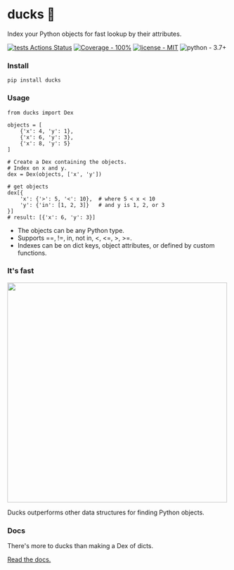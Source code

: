 # ducks 🦆

Index your Python objects for fast lookup by their attributes.

[![tests Actions Status](https://github.com/manimino/ducks/workflows/tests/badge.svg)](https://github.com/manimino/ducks/actions)
[![Coverage - 100%](https://img.shields.io/static/v1?label=Coverage&message=100%&color=2ea44f)](test/cov.txt)
[![license - MIT](https://img.shields.io/static/v1?label=license&message=MIT&color=2ea44f)](/LICENSE)
![python - 3.7+](https://img.shields.io/static/v1?label=python&message=3.7%2B&color=2ea44f)

### Install

```
pip install ducks
```

### Usage

```
from ducks import Dex

objects = [
    {'x': 4, 'y': 1}, 
    {'x': 6, 'y': 3}, 
    {'x': 8, 'y': 5}
]

# Create a Dex containing the objects. 
# Index on x and y.
dex = Dex(objects, ['x', 'y'])  

# get objects
dex[{                        
    'x': {'>': 5, '<': 10},  # where 5 < x < 10
    'y': {'in': [1, 2, 3]}   # and y is 1, 2, or 3
}]
# result: [{'x': 6, 'y': 3}]
```

 - The objects can be any Python type.
 - Supports ==, !=, in, not in, <, <=, >, >=.
 - Indexes can be on dict keys, object attributes, or defined by custom functions.

### It's fast

<img src="https://github.com/manimino/ducks/blob/tweaks/docs/img/perf_bench.png" width="500" />

Ducks outperforms other data structures for finding Python objects.

### Docs

There's more to ducks than making a Dex of dicts. 

[Read the docs.](https://ducks.readthedocs.io)
